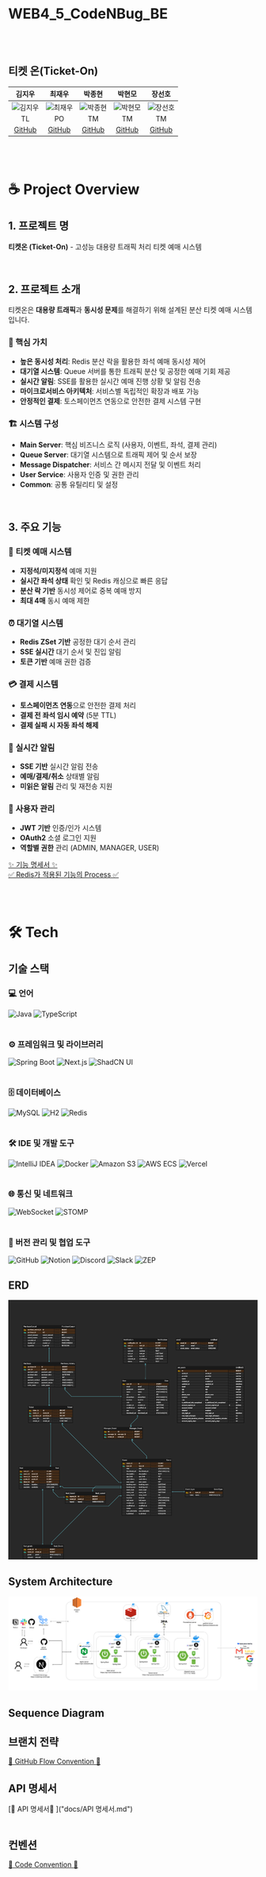 # WEB4_5_CodeNBug_BE


<br/>
<br/>

## 티켓 온(Ticket-On)

|                                                        김지우                                                        |                최재우                 |                박종현                 |                박현모                 |                장선호                 
|:-----------------------------------------------------------------------------------------------------------------:|:----------------------------------:|:----------------------------------:|:----------------------------------:|:----------------------------------:|
| <img src="https://github.com/user-attachments/assets/dbecdb79-a05d-48e0-b4ee-149284d8aef4" alt="김지우" width="150"> | <img src="" alt="최재우" width="150"> | <img src="" alt="박종현" width="150"> | <img src="" alt="박현모" width="150"> | <img src="" alt="장선호" width="150"> |
|                                                        TL                                                         |                 PO                 |                 TM                 |                 TM                 |                 TM                 |
|                                      [GitHub](https://github.com/omegafrog)                                       |             [GitHub]()             |             [GitHub]()             |             [GitHub]()             |             [GitHub]()             |

<br/>
<br/>

# ☕ Project Overview

## 1. 프로젝트 명

**티켓온 (Ticket-On)** - 고성능 대용량 트래픽 처리 티켓 예매 시스템

<br/>

## 2. 프로젝트 소개

티켓온은 **대용량 트래픽**과 **동시성 문제**를 해결하기 위해 설계된 분산 티켓 예매 시스템입니다.

### 🎯 핵심 가치

- **높은 동시성 처리**: Redis 분산 락을 활용한 좌석 예매 동시성 제어
- **대기열 시스템**: Queue 서버를 통한 트래픽 분산 및 공정한 예매 기회 제공
- **실시간 알림**: SSE를 활용한 실시간 예매 진행 상황 및 알림 전송
- **마이크로서비스 아키텍처**: 서비스별 독립적인 확장과 배포 가능
- **안정적인 결제**: 토스페이먼츠 연동으로 안전한 결제 시스템 구현

### 🏗️ 시스템 구성

- **Main Server**: 핵심 비즈니스 로직 (사용자, 이벤트, 좌석, 결제 관리)
- **Queue Server**: 대기열 시스템으로 트래픽 제어 및 순서 보장
- **Message Dispatcher**: 서비스 간 메시지 전달 및 이벤트 처리
- **User Service**: 사용자 인증 및 권한 관리
- **Common**: 공통 유틸리티 및 설정

<br/>

## 3. 주요 기능

### 🎫 **티켓 예매 시스템**

- **지정석/미지정석** 예매 지원
- **실시간 좌석 상태** 확인 및 Redis 캐싱으로 빠른 응답
- **분산 락 기반** 동시성 제어로 중복 예매 방지
- **최대 4매** 동시 예매 제한

### ⏰ **대기열 시스템**

- **Redis ZSet 기반** 공정한 대기 순서 관리
- **SSE 실시간** 대기 순서 및 진입 알림
- **토큰 기반** 예매 권한 검증

### 💳 **결제 시스템**

- **토스페이먼츠 연동**으로 안전한 결제 처리
- **결제 전 좌석 임시 예약** (5분 TTL)
- **결제 실패 시 자동 좌석 해제**

### 🔔 **실시간 알림**

- **SSE 기반** 실시간 알림 전송
- **예매/결제/취소** 상태별 알림
- **미읽은 알림** 관리 및 재전송 지원

### 👤 **사용자 관리**

- **JWT 기반** 인증/인가 시스템
- **OAuth2** 소셜 로그인 지원
- **역할별 권한** 관리 (ADMIN, MANAGER, USER)

[✨ 기능 명세서 ✨]("docs/기능_명세서.md")<br/>
[✅ Redis가 적용된 기능의 Process ✅]()
 
<br/>
<br/>


# 🛠️ Tech

## 기술 스택
### 💻 언어
<div align="left">
  <img src="https://img.shields.io/badge/Java-007396?style=for-the-badge&logo=openjdk&logoColor=white" alt="Java" />
  <img src="https://img.shields.io/badge/TypeScript-3178C6?style=for-the-badge&logo=typescript&logoColor=white" alt="TypeScript" />
</div>

<br/>

### ⚙️ 프레임워크 및 라이브러리
<div align="left">
  <img src="https://img.shields.io/badge/Spring_Boot-6DB33F?style=for-the-badge&logo=springboot&logoColor=white" alt="Spring Boot" />
  <img src="https://img.shields.io/badge/Next.js-000000?style=for-the-badge&logo=nextdotjs&logoColor=white" alt="Next.js" />
  <img src="https://img.shields.io/badge/Shadcn_UI-111827?style=for-the-badge&logoColor=white" alt="ShadCN UI" />
</div>

<br/>

### 🗄️ 데이터베이스
<div align="left">
  <img src="https://img.shields.io/badge/MySQL-4479A1?style=for-the-badge&logo=mysql&logoColor=white" alt="MySQL" />
  <img src="https://img.shields.io/badge/H2-ACD3C7?style=for-the-badge&logo=h2&logoColor=white" alt="H2" />
  <img src="https://img.shields.io/badge/Redis-DC382D?style=for-the-badge&logo=redis&logoColor=white" alt="Redis" />
</div>

<br/>

### 🛠️ IDE 및 개발 도구
<div align="left">
  <img src="https://img.shields.io/badge/IntelliJ_IDEA-000000?style=for-the-badge&logo=intellijidea&logoColor=white" alt="IntelliJ IDEA" />
  <img src="https://img.shields.io/badge/Docker-2496ED?style=for-the-badge&logo=docker&logoColor=white" alt="Docker" />
  <img src="https://img.shields.io/badge/Amazon_S3-569A31?style=for-the-badge&logo=amazon-s3&logoColor=white" alt="Amazon S3" />
  <img src="https://img.shields.io/badge/AWS_ECS-232F3E?style=for-the-badge&logo=amazonaws&logoColor=white" alt="AWS ECS" />
  <img src="https://img.shields.io/badge/Vercel-000000?style=for-the-badge&logo=vercel&logoColor=white" alt="Vercel" />
</div>

<br/>

### 🌐 통신 및 네트워크
<div align="left">
  <img src="https://img.shields.io/badge/WebSocket-000000?style=for-the-badge&logo=websocket&logoColor=white" alt="WebSocket" />
  <img src="https://img.shields.io/badge/STOMP-82B541?style=for-the-badge&logoColor=white" alt="STOMP" />
</div>

<br/>

### 🔗 버전 관리 및 협업 도구
<div align="left">
  <img src="https://img.shields.io/badge/GitHub-181717?style=for-the-badge&logo=github&logoColor=white" alt="GitHub" />
  <img src="https://img.shields.io/badge/Notion-000000?style=for-the-badge&logo=notion&logoColor=white" alt="Notion" />
  <img src="https://img.shields.io/badge/Discord-5865F2?style=for-the-badge&logo=discord&logoColor=white" alt="Discord" />
  <img src="https://img.shields.io/badge/Slack-4A154B?style=for-the-badge&logo=slack&logoColor=white" alt="Slack" />
  <img src="https://img.shields.io/badge/ZEP-FF9E0F?style=for-the-badge&logoColor=white" alt="ZEP" />
</div>



## ERD

<img src="docs/티켓팅 ERD v2.png" alt="ERD"/>

## System Architecture

<img src="docs/최종프로젝트구조도.svg" />


## Sequence Diagram



## 브랜치 전략
[🔧 GitHub Flow Convention 🔧]()

## API 명세서

[🔖 API 명세서🔖 ]("docs/API 명세서.md")
<br/>
<br/>

## 컨벤션

[📌 Code Convention 📌]()
